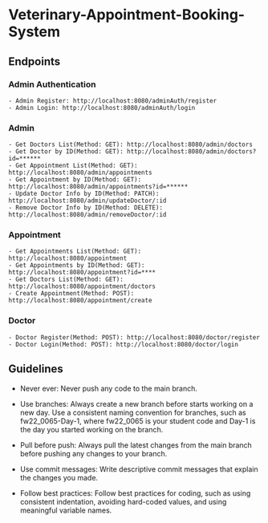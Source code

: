# Veterinary-Appointment-Booking-System

## Endpoints

### Admin Authentication
    - Admin Register: http://localhost:8080/adminAuth/register
    - Admin Login: http://localhost:8080/adminAuth/login

### Admin
    - Get Doctors List(Method: GET): http://localhost:8080/admin/doctors
    - Get Doctor by ID(Method: GET): http://localhost:8080/admin/doctors?id=******
    - Get Appointment List(Method: GET): http://localhost:8080/admin/appointments
    - Get Appointment by ID(Method: GET): http://localhost:8080/admin/appointments?id=******
    - Update Doctor Info by ID(Method: PATCH): http://localhost:8080/admin/updateDoctor/:id
    - Remove Doctor Info by ID(Method: DELETE): http://localhost:8080/admin/removeDoctor/:id

### Appointment
    - Get Appointments List(Method: GET): http://localhost:8080/appointment
    - Get Appointments by ID(Method: GET): http://localhost:8080/appointment?id=****
    - Get Doctors List(Method: GET): http://localhost:8080/appointment/doctors
    - Create Appointment(Method: POST): http://localhost:8080/appointment/create

### Doctor
    - Doctor Register(Method: POST): http://localhost:8080/doctor/register
    - Doctor Login(Method: POST): http://localhost:8080/doctor/login

## Guidelines
- Never ever: Never push any code to the main branch.

- Use branches: Always create a new branch before starts working on a new day. Use a consistent naming convention for branches, such as fw22_0065-Day-1, where fw22_0065 is your student code and Day-1 is the day you started working on the branch.

- Pull before push: Always pull the latest changes from the main branch before pushing any changes to your branch.

- Use commit messages: Write descriptive commit messages that explain the changes you made.

- Follow best practices: Follow best practices for coding, such as using consistent indentation, avoiding hard-coded values, and using meaningful variable names.